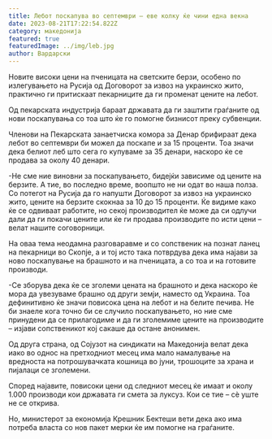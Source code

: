```yaml
---
title: Лебот поскапува во септември – еве колку ќе чини една векна
date: 2023-08-21T17:22:54.822Z
category: македонија
featured: true
featuredImage: ../img/leb.jpg
author: Вардарски
---
```

<!--StartFragment-->

Новите високи цени на пченицата на светските берзи, особено по излегувањето на Русија од Договорот за извоз на украинско жито, практично ги притискаат пекарниците да ги променат цените на лебот.

Од пекарската индустрија бараат државата да ги заштити граѓаните од нови поскапувања со тоа што ќе го помогне бизнисот преку субвенции.

Членови на Пекарската занаетчиска комора за Денар брифираат дека лебот во септември би можел да поскапе и за 15 проценти. Тоа значи дека белиот леб што сега го купуваме за 35 денари, наскоро ќе се продава за околу 40 денари.

\-Не сме ние виновни за поскапувањето, бидејќи зависиме од цените на берзите. А тие, во последно време, воопшто не ни одат во наша полза. Со потегот на Русија да го напушти Договорот за извоз на украинско жито, цените на берзите скокнаа за 10 до 15 проценти. Ќе видиме како ќе се одвиваат работите, но секој производител ќе може да си одлучи дали да ги покачи цените или ќе ги продава производите по исти цени – велат нашите соговорници.

На оваа тема неодамна разговаравме и со сопственик на познат ланец на пекарници во Скопје, а и тој исто така потврдува дека има најави за ново поскапување на брашното и на пченицата, а со тоа и на готовите производи.

\-Се зборува дека ќе се зголеми цената на брашното и дека наскоро ќе мора да увезуваме брашно од други земји, наместо од Украина. Тоа дефинитивно ќе значи повисока цена на лебот и на белите печива. Не би знаеле кога точно би се случило поскапувањето, но ние сме принудени да се прилагодиме и да ги зголемиме цените на производите – изјави сопственикот кој сакаше да остане анонимен.

Од друга страна, од Сојузот на синдикати на Македонија велат дека иако во однос на претходниот месец има мало намалување на вредноста на потрошувачката кошница во јуни, трошоците за храна и пијалаци се зголемени.

Според најавите, повисоки цени од следниот месец ќе имаат и околу 1.000 производи кои државата ги смета за луксуз. Кои се тие – сè уште не се открива.

Но, министерот за економија Крешник Бектеши вети дека ако има потреба власта со нов пакет мерки ќе им помогне на граѓаните.

<!--EndFragment-->